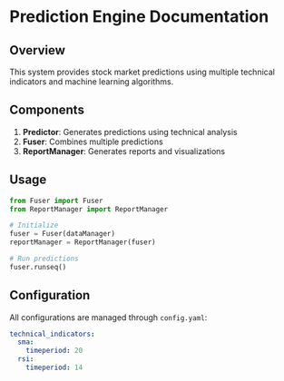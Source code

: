 # Prediction Engine Documentation

## Overview
This system provides stock market predictions using multiple technical indicators and machine learning algorithms.

## Components
1. **Predictor**: Generates predictions using technical analysis
2. **Fuser**: Combines multiple predictions
3. **ReportManager**: Generates reports and visualizations

## Usage
```python
from Fuser import Fuser
from ReportManager import ReportManager

# Initialize
fuser = Fuser(dataManager)
reportManager = ReportManager(fuser)

# Run predictions
fuser.runseq()
```

## Configuration
All configurations are managed through `config.yaml`:
```yaml
technical_indicators:
  sma:
    timeperiod: 20
  rsi:
    timeperiod: 14
```
